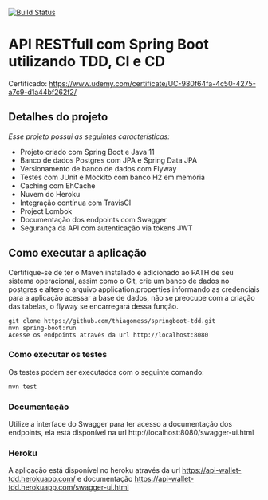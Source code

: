 [![Build Status](https://travis-ci.com/thiagomess/springboot-tdd.svg?branch=master)](https://travis-ci.com/thiagomess/springboot-tdd)

# API RESTfull com Spring Boot utilizando TDD, CI e CD
Certificado: https://www.udemy.com/certificate/UC-980f64fa-4c50-4275-a7c9-d1a44bf262f2/

## Detalhes do projeto
*Esse projeto possui as seguintes características:*

* Projeto criado com Spring Boot e Java 11
* Banco de dados Postgres com JPA e Spring Data JPA
* Versionamento de banco de dados com Flyway
* Testes com JUnit e Mockito com banco H2 em memória
* Caching com EhCache
* Nuvem do Heroku
* Integração contínua com TravisCI
* Project Lombok
* Documentação dos endpoints com Swagger
* Segurança da API com autenticação via tokens JWT 

## Como executar a aplicação
Certifique-se de ter o Maven instalado e adicionado ao PATH de seu sistema operacional, assim como o Git, crie um banco de dados no postgres e altere o arquivo application.properties informando as credenciais para a aplicação acessar a base de dados, não se preocupe com a criação das tabelas, o flyway se encarregará dessa função.
```
git clone https://github.com/thiagomess/springboot-tdd.git
mvn spring-boot:run
Acesse os endpoints através da url http://localhost:8080
```

### Como executar os testes
Os testes podem ser executados com o seguinte comando:

```
mvn test
```
### Documentação
Utilize a interface do Swagger para ter acesso a documentação dos endpoints, ela está disponível na url http://localhost:8080/swagger-ui.html

### Heroku
A aplicação está disponível no heroku através da url https://api-wallet-tdd.herokuapp.com/ e documentação https://api-wallet-tdd.herokuapp.com/swagger-ui.html
